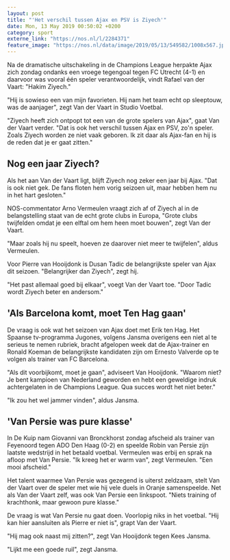 ```yaml
---
layout: post
title: "'Het verschil tussen Ajax en PSV is Ziyech'"
date: Mon, 13 May 2019 00:50:02 +0200
category: sport
externe_link: "https://nos.nl/l/2284371"
feature_image: "https://nos.nl/data/image/2019/05/13/549582/1008x567.jpg"
---
```


<p>Na de dramatische uitschakeling in de Champions League herpakte Ajax zich zondag ondanks een vroege tegengoal tegen FC Utrecht (4-1) en daarvoor was vooral één speler verantwoordelijk, vindt Rafael van der Vaart: "Hakim Ziyech."</p>
<p>"Hij is sowieso een van mijn favorieten. Hij nam het team echt op sleeptouw, was de aanjager", zegt Van der Vaart in Studio Voetbal.</p>
<p>"Ziyech heeft zich ontpopt tot een van de grote spelers van Ajax", gaat Van der Vaart verder. "Dat is ook het verschil tussen Ajax en PSV, zo'n speler. Zoals Ziyech worden ze niet vaak geboren. Ik zit daar als Ajax-fan en hij is de reden dat je er gaat zitten."</p>
<h2>Nog een jaar Ziyech?</h2>
<p>Als het aan Van der Vaart ligt, blijft Ziyech nog zeker een jaar bij Ajax. "Dat is ook niet gek. De fans floten hem vorig seizoen uit, maar hebben hem nu in het hart gesloten."</p>
<p>NOS-commentator Arno Vermeulen vraagt zich af of Ziyech al in de belangstelling staat van de echt grote clubs in Europa, "Grote clubs twijfelden omdat je een elftal om hem heen moet bouwen", zegt Van der Vaart.</p>
<p>"Maar zoals hij nu speelt, hoeven ze daarover niet meer te twijfelen", aldus Vermeulen.</p>
<p>Voor Pierre van Hooijdonk is Dusan Tadic de belangrijkste speler van Ajax dit seizoen. "Belangrijker dan Ziyech", zegt hij.</p>
<p>"Het past allemaal goed bij elkaar", voegt Van der Vaart toe. "Door Tadic wordt Ziyech beter en andersom."</p>
<h2>'Als Barcelona komt, moet Ten Hag gaan'</h2>
<p>De vraag is ook wat het seizoen van Ajax doet met Erik ten Hag. Het Spaanse tv-programma Jugones, volgens Jansma overigens een niet al te serieus te nemen rubriek, bracht afgelopen week dat de Ajax-trainer en Ronald Koeman de belangrijkste kandidaten zijn om Ernesto Valverde op te volgen als trainer van FC Barcelona.</p>
<p>"Als dit voorbijkomt, moet je gaan", adviseert Van Hooijdonk. "Waarom niet? Je bent kampioen van Nederland geworden en hebt een geweldige indruk achtergelaten in de Champions League. Qua succes wordt het niet beter."</p>
<p>"Ik zou het wel jammer vinden", aldus Jansma.</p>
<h2>'Van Persie was pure klasse'</h2>
<p>In De Kuip nam Giovanni van Bronckhorst zondag afscheid als trainer van Feyenoord tegen ADO Den Haag (0-2) en speelde Robin van Persie zijn laatste wedstrijd in het betaald voetbal. Vermeulen was erbij en sprak na afloop met Van Persie. "Ik kreeg het er warm van", zegt Vermeulen. "Een mooi afscheid."</p>
<p>Het talent waarmee Van Persie was gezegend is uiterst zeldzaam, stelt Van der Vaart over de speler met wie hij vele duels in Oranje samenspeelde. Net als Van der Vaart zelf, was ook Van Persie een linkspoot. "Niets training of krachthonk, maar gewoon pure klasse."</p>
<p>De vraag is wat Van Persie nu gaat doen. Voorlopig niks in het voetbal. "Hij kan hier aansluiten als Pierre er niet is", grapt Van der Vaart.</p>
<p>"Hij mag ook naast mij zitten?", zegt Van Hooijdonk tegen Kees Jansma.</p>
<p>"Lijkt me een goede ruil", zegt Jansma.</p>
